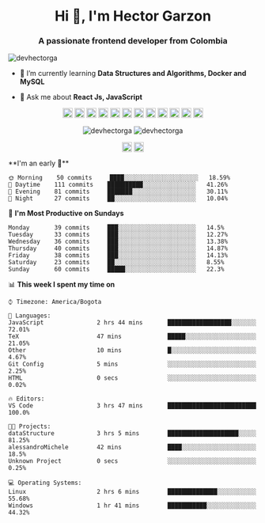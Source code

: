 <h1 align="center">Hi 👋, I'm Hector Garzon</h1>
<h3 align="center">A passionate frontend developer from Colombia</h3>

<p align="left"> <img src="https://komarev.com/ghpvc/?username=devhectorga" alt="devhectorga" /> </p>

- 🌱 I’m currently learning **Data Structures and Algorithms, Docker and MySQL**

- 💬 Ask me about **React Js, JavaScript**

<p align="center"><img src="https://devicons.github.io/devicon/devicon.git/icons/react/react-original-wordmark.svg" alt="react" width="20" height="20"/> <img src="https://devicons.github.io/devicon/devicon.git/icons/css3/css3-original-wordmark.svg" alt="css3" width="20" height="20"/> <img src="https://devicons.github.io/devicon/devicon.git/icons/docker/docker-original-wordmark.svg" alt="docker" width="20" height="20"/> <img src="https://devicons.github.io/devicon/devicon.git/icons/go/go-original.svg" alt="go" width="20" height="20"/> <img src="https://devicons.github.io/devicon/devicon.git/icons/html5/html5-original-wordmark.svg" alt="html5" width="20" height="20"/> <img src="https://devicons.github.io/devicon/devicon.git/icons/javascript/javascript-original.svg" alt="javascript" width="20" height="20"/> <img src="https://devicons.github.io/devicon/devicon.git/icons/typescript/typescript-original.svg" alt="typescript" width="20" height="20"/> <img src="https://devicons.github.io/devicon/devicon.git/icons/mysql/mysql-original-wordmark.svg" alt="mysql" width="20" height="20"/> <img src="https://devicons.github.io/devicon/devicon.git/icons/php/php-original.svg" alt="php" width="20" height="20"/> <img src="https://devicons.github.io/devicon/devicon.git/icons/sass/sass-original.svg" alt="sass" width="20" height="20"/> <img src="https://devicons.github.io/devicon/devicon.git/icons/nodejs/nodejs-original-wordmark.svg" alt="nodejs" width="20" height="20"/> <img src="https://devicons.github.io/devicon/devicon.git/icons/redux/redux-original.svg" alt="redux" width="20" height="20"/></p><p align="center"> <img src="https://github-readme-stats.vercel.app/api?username=devhectorga&count_private=true&show_icons=true" alt="devhectorga" /> <img src="https://github-readme-stats.vercel.app/api/top-langs/?username=devhectorga&layout=compact" alt="devhectorga" /></p>

<p align="center">
<a href="https://twitter.com/devhectorga" target="blank"><img align="center" src="https://cdn.jsdelivr.net/npm/simple-icons@3.0.1/icons/twitter.svg" alt="devhectorga" height="20" width="20" /></a>
<a href="https://linkedin.com/in/devhectorga" target="blank"><img align="center" src="https://cdn.jsdelivr.net/npm/simple-icons@3.0.1/icons/linkedin.svg" alt="devhectorga" height="20" width="20" /></a>
</p>
<!--START_SECTION:waka-->
**I'm an early 🐤** 

```text
🌞 Morning    50 commits     ████░░░░░░░░░░░░░░░░░░░░░   18.59% 
🌆 Daytime    111 commits    ██████████░░░░░░░░░░░░░░░   41.26% 
🌃 Evening    81 commits     ███████░░░░░░░░░░░░░░░░░░   30.11% 
🌙 Night      27 commits     ██░░░░░░░░░░░░░░░░░░░░░░░   10.04%

```
📅 **I'm Most Productive on Sundays** 

```text
Monday       39 commits     ███░░░░░░░░░░░░░░░░░░░░░░   14.5% 
Tuesday      33 commits     ███░░░░░░░░░░░░░░░░░░░░░░   12.27% 
Wednesday    36 commits     ███░░░░░░░░░░░░░░░░░░░░░░   13.38% 
Thursday     40 commits     ███░░░░░░░░░░░░░░░░░░░░░░   14.87% 
Friday       38 commits     ███░░░░░░░░░░░░░░░░░░░░░░   14.13% 
Saturday     23 commits     ██░░░░░░░░░░░░░░░░░░░░░░░   8.55% 
Sunday       60 commits     █████░░░░░░░░░░░░░░░░░░░░   22.3%

```


📊 **This week I spent my time on** 

```text
⌚︎ Timezone: America/Bogota

💬 Languages: 
JavaScript               2 hrs 44 mins       ██████████████████░░░░░░░   72.01% 
TeX                      47 mins             █████░░░░░░░░░░░░░░░░░░░░   21.05% 
Other                    10 mins             █░░░░░░░░░░░░░░░░░░░░░░░░   4.67% 
Git Config               5 mins              ░░░░░░░░░░░░░░░░░░░░░░░░░   2.25% 
HTML                     0 secs              ░░░░░░░░░░░░░░░░░░░░░░░░░   0.02%

🔥 Editors: 
VS Code                  3 hrs 47 mins       █████████████████████████   100.0%

🐱‍💻 Projects: 
dataStructure            3 hrs 5 mins        ████████████████████░░░░░   81.25% 
alessandroMichele        42 mins             ████░░░░░░░░░░░░░░░░░░░░░   18.5% 
Unknown Project          0 secs              ░░░░░░░░░░░░░░░░░░░░░░░░░   0.25%

💻 Operating Systems: 
Linux                    2 hrs 6 mins        ██████████████░░░░░░░░░░░   55.68% 
Windows                  1 hr 41 mins        ███████████░░░░░░░░░░░░░░   44.32%

```


<!--END_SECTION:waka-->
